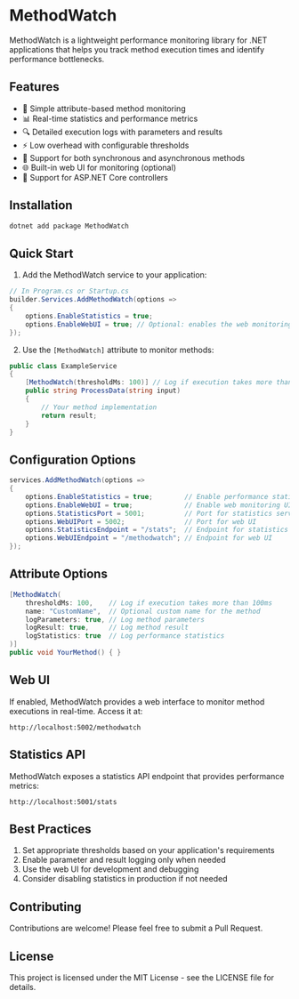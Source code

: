 # MethodWatch

MethodWatch is a lightweight performance monitoring library for .NET applications that helps you track method execution times and identify performance bottlenecks.

## Features

- 🚀 Simple attribute-based method monitoring
- 📊 Real-time statistics and performance metrics
- 🔍 Detailed execution logs with parameters and results
- ⚡ Low overhead with configurable thresholds
- 🎯 Support for both synchronous and asynchronous methods
- 🌐 Built-in web UI for monitoring (optional)
- 🔄 Support for ASP.NET Core controllers

## Installation

```bash
dotnet add package MethodWatch
```

## Quick Start

1. Add the MethodWatch service to your application:

```csharp
// In Program.cs or Startup.cs
builder.Services.AddMethodWatch(options =>
{
    options.EnableStatistics = true;
    options.EnableWebUI = true; // Optional: enables the web monitoring UI
});
```

2. Use the `[MethodWatch]` attribute to monitor methods:

```csharp
public class ExampleService
{
    [MethodWatch(thresholdMs: 100)] // Log if execution takes more than 100ms
    public string ProcessData(string input)
    {
        // Your method implementation
        return result;
    }
}
```

## Configuration Options

```csharp
services.AddMethodWatch(options =>
{
    options.EnableStatistics = true;        // Enable performance statistics
    options.EnableWebUI = true;             // Enable web monitoring UI
    options.StatisticsPort = 5001;          // Port for statistics server
    options.WebUIPort = 5002;               // Port for web UI
    options.StatisticsEndpoint = "/stats";  // Endpoint for statistics
    options.WebUIEndpoint = "/methodwatch"; // Endpoint for web UI
});
```

## Attribute Options

```csharp
[MethodWatch(
    thresholdMs: 100,    // Log if execution takes more than 100ms
    name: "CustomName",  // Optional custom name for the method
    logParameters: true, // Log method parameters
    logResult: true,     // Log method result
    logStatistics: true  // Log performance statistics
)]
public void YourMethod() { }
```

## Web UI

If enabled, MethodWatch provides a web interface to monitor method executions in real-time. Access it at:
```
http://localhost:5002/methodwatch
```

## Statistics API

MethodWatch exposes a statistics API endpoint that provides performance metrics:
```
http://localhost:5001/stats
```

## Best Practices

1. Set appropriate thresholds based on your application's requirements
2. Enable parameter and result logging only when needed
3. Use the web UI for development and debugging
4. Consider disabling statistics in production if not needed

## Contributing

Contributions are welcome! Please feel free to submit a Pull Request.

## License

This project is licensed under the MIT License - see the LICENSE file for details. 